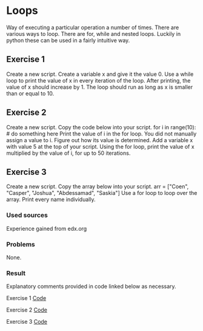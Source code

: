 # Loops
Way of executing a particular operation a number of times. There are various ways to loop.
There are for, while and nested loops. Luckily in python these can be used in a fairly intuitive way.

## Exercise 1  

Create a new script.
Create a variable x and give it the value 0.
Use a while loop to print the value of x in every iteration of the loop. After printing, the value of x should increase by 1. The loop should run as long as x is smaller than or equal to 10.

## Exercise 2  

Create a new script.
Copy the code below into your script.
for i in range(10):
    # do something here
Print the value of i in the for loop. You did not manually assign a value to i. Figure out how its value is determined.
Add a variable x with value 5 at the top of your script.
Using the for loop, print the value of x multiplied by the value of i, for up to 50 iterations.

## Exercise 3   

Create a new script.
Copy the array below into your script.
arr = ["Coen", "Casper", "Joshua", "Abdessamad", "Saskia"]
Use a for loop to loop over the array. Print every name individually.

### Used sources 

Experience gained from edx.org

### Problems
None.

### Result 
Explanatory comments provided in code linked below as necessary.  

Exercise 1 [Code](prg_scripts/prg04.1.py)  

Exercise 2 [Code](prg_scripts/prg04.2.py)  

Exercise 3 [Code](prg_scripts/prg04.3.py)  